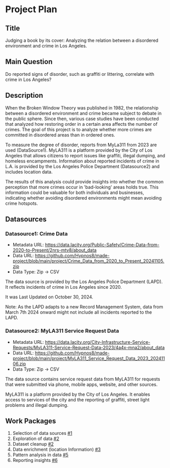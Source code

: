 # Project Plan

## Title
<!-- Give your project a short title. -->
Judging a book by its cover: Analyzing the relation between a disordered environment and crime in Los Angeles.

## Main Question

<!-- Think about one main question you want to answer based on the data. -->
Do reported signs of disorder, such as graffiti or littering, correlate with crime in Los Angeles? 

## Description

<!-- Describe your data science project in max. 200 words. Consider writing about why and how you attempt it. -->
When the Broken Window Theory was published in 1982, the relationship between a disordered environment and crime became subject to debate in the public sphere.
Since then, various case studies have been conducted that analyzed how restoring order in a certain area affects the number of crimes.
The goal of this project is to analyze whether more crimes are committed in disordered areas than in ordered ones.

To measure the degree of disorder, reports from MyLa311 from 2023 are used (DataSource1). 
MyLA311 is a platform provided by the City of Los Angeles that allows citizens to report issues like graffiti, illegal dumping, 
and homeless encampments. 
Information about reported incidents of crime in L.A. is provided by the Los Angeles Police Department (Datasource2) 
and includes location data. 

The results of this analysis could provide insights into whether the common perception that more crimes occur in 'bad-looking' areas holds true.
This information could be valuable for both individuals and businesses, indicating whether avoiding disordered environments might mean avoiding crime hotspots.  


## Datasources

### Datasource1: Crime Data
* Metadata URL: https://data.lacity.org/Public-Safety/Crime-Data-from-2020-to-Present/2nrs-mtv8/about_data
* Data URL: https://github.com/Hypnos8/made-project/blob/main/project/Crime_Data_from_2020_to_Present_20241105.zip
* Data Type: Zip -> CSV

The data source is provided by the Los Angeles Police Department (LAPD). It reflects incidents of crime in Los Angeles since 2020. 

It was Last Updated on October 30, 2024.

Note: As the LAPD adapts to a new Record Management System, data  from  March 7th 2024 onward might not  include all incidents reported to the LAPD.

### Datasource2: MyLA311 Service Request Data
* Metadata URL: https://data.lacity.org/City-Infrastructure-Service-Requests/MyLA311-Service-Request-Data-2023/4a4x-mna2/about_data
* Data URL: https://github.com/Hypnos8/made-project/blob/main/project/MyLA311_Service_Request_Data_2023_20241106.zip
* Data Type: Zip -> CSV

The data source contains service request data from MyLA311 for requests that were submitted via phone, mobile apps, website, and other sources.

MyLA311 is a platform provided by the City of Los Angeles. It enables access to services of the city and the reporting of graffiti, street light problems and illegal dumping.

## Work Packages

<!-- List of work packages ordered sequentially, each pointing to an issue with more details. -->

1. Selection of data sources [#1][i1]
2. Exploration of data [#2][i2]
3. Dataset cleanup [#2][i2]
4. Data enrichment (location Information) [#3][i3]
5. Pattern analysis in data [#5][i5]
6. Reporting insights [#6][i6]


[i1]: https://github.com/Hypnos8/made-project/issues/1
[i2]: https://github.com/Hypnos8/made-project/issues/2
[i3]: https://github.com/Hypnos8/made-project/issues/3
[i4]:https://github.com/Hypnos8/made-project/issues/4
[i5]: https://github.com/Hypnos8/made-project/issues/5
[i6]: https://github.com/Hypnos8/made-project/issues/6
